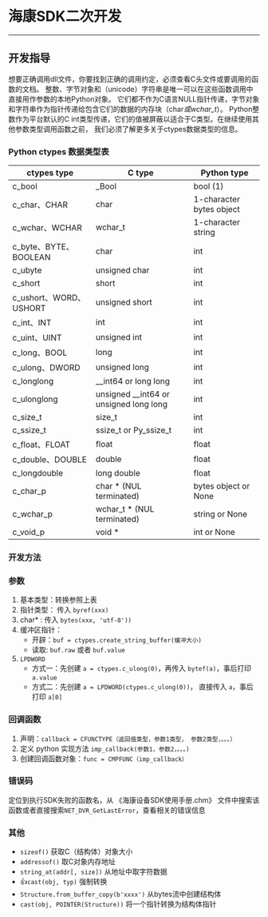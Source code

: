 # 海康SDK二次开发

---

## 开发指导

想要正确调用dll文件，你要找到正确的调用约定，必须查看C头文件或要调用的函数的文档。
整数、字节对象和（unicode）字符串是唯一可以在这些函数调用中直接用作参数的本地Python对象。
它们都不作为C语言NULL指针传递，字节对象和字符串作为指针传递给包含它们的数据的内存块（char*或wchar_t*）。
Python整数作为平台默认的C int类型传递，它们的值被屏蔽以适合于C类型。在继续使用其他参数类型调用函数之前，
我们必须了解更多关于ctypes数据类型的信息。

### Python ctypes 数据类型表
        
| ctypes type  | C type                                   | Python type              |
| ------------ | ---------------------------------------- | ------------------------ |
| c_bool       | \_Bool                                   | bool (1)                 |
| c_char、CHAR  | char                                     | 1-character bytes object |
| c_wchar、WCHAR| wchar_t                                  | 1-character string       |
| c_byte、BYTE、BOOLEAN  | char                            | int                      |
| c_ubyte       | unsigned char                            | int                      |
| c_short       | short                                    | int                      |
| c_ushort、WORD、USHORT| unsigned short                    | int                      |
| c_int、INT    | int                                      | int                      |
| c_uint、UINT  | unsigned int                             | int                      |
| c_long、BOOL  | long                                     | int                      |
| c_ulong、DWORD| unsigned long                            | int                      |
| c_longlong   | \_\_int64 or long long                   | int                      |
| c_ulonglong  | unsigned \_\_int64 or unsigned long long | int                      |
| c_size_t     | size_t                                   | int                      |
| c_ssize_t    | ssize_t or Py_ssize_t                    | int                      |
| c_float、FLOAT| float                                    | float                    |
|c_double、DOUBLE| double                                  | float                   |
| c_longdouble | long double                              | float                    |
| c_char_p     | char \* (NUL terminated)                 | bytes object or None     |
| c_wchar_p    | wchar_t \* (NUL terminated)              | string or None           |
| c_void_p     | void \*                                  | int or None              |


### 开发方法

### 参数

1. 基本类型：转换参照上表
2. 指针类型： 传入 `byref(xxx)` 
3. char* : 传入 `bytes(xxx, 'utf-8'))`
4. 缓冲区指针：
    - 开辟：`buf = ctypes.create_string_buffer(缓冲大小)`
    - 读取: `buf.raw` 或者 `buf.value`
5. `LPDWORD`
    - 方式一：先创建 `a = ctypes.c_ulong(0)`，再传入 `bytef(a)`，事后打印 `a.value`
    - 方式二：先创建 `a = LPDWORD(ctypes.c_ulong(0))`， 直接传入 `a`，事后打印 `a[0]`
### 回调函数

1. 声明：`callback = CFUNCTYPE（返回值类型，参数1类型， 参数2类型，。。。）`
2. 定义 python 实现方法 `imp_callback(参数1，参数2，。。。)`
3. 创建回调函数对象：`func = CMPFUNC（imp_callback）`

### 错误码

定位到执行SDK失败的函数名，从 《海康设备SDK使用手册.chm》 文件中搜索该函数或者直接搜索`NET_DVR_GetLastError`，查看相关的错误信息

### 其他

- `sizeof()` 获取C（结构体）对象大小
- `addressof()` 取C对象内存地址
- `string_at(addr[, size])` 从地址中取字符数据
- 👍`cast(obj, typ)` 强制转换
- `Structure.from_buffer_copy(b'xxxx')` 从bytes流中创建结构体
- `cast(obj, POINTER(Structure))` 将一个指针转换为结构体指针